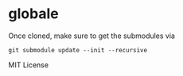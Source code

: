 # globale

Once cloned, make sure to get the submodules via 
```
git submodule update --init --recursive
```

MIT License